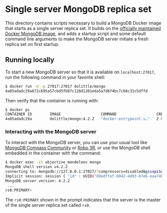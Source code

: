# Single server MongoDB replica set
This directory contains scripts necessary to build a MongoDB Docker image that starts as a single server replica set.
It builds on the [officially maintained Docker MongoDB image](https://hub.docker.com/_/mongo), and adds a startup script and some default command line arguments to make the MongoDB server initiate a fresh replica set on first startup.

## Running locally
To start a new MongoDB server so that it is available on `localhost:27017`, run the following command in your favorite shell:
```bash
$ docker run -d -p 27017:27017 dolittle/mongo
4a05adadc29a672c695a57cbd5fb87c120d1201eda5a7d6f4bc7c68c31c5dffd
```

Then verify that the container is running with:
```bash
$ docker ps
CONTAINER ID        IMAGE                  COMMAND                  CREATED             STATUS              PORTS                      NAMES
4a05adadc29a        dolittle/mongo:4.2.2   "docker-entrypoint.s…"   2 minutes ago       Up 2 minutes        0.0.0.0:27017->27017/tcp   objective_mendeleev
```

### Interacting with the MongoDB server
To interact with the MongoDB server, you can use your usual tool like [MongoDB Compass Community](https://www.mongodb.com/products/compass) or [Robo 3R](https://robomongo.org), or use the MongoDB shell embedded in the container with the command:
```bash
$ docker exec -it objective_mendeleev mongo
MongoDB shell version v4.2.2
connecting to: mongodb://127.0.0.1:27017/?compressors=disabled&gssapiServiceName=mongodb
Implicit session: session { "id" : UUID("89edffef-b042-4d93-87eb-eaa74bcb030c") }
MongoDB server version: 4.2.2
 ...
rs0:PRIMARY> 
```
The `rs0:PRIMARY` shown in the prompt indicates that the server is the master of the single server replica set called `rs0`.
